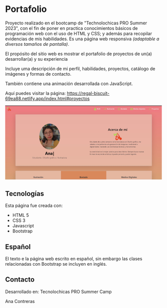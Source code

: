 # Portafolio
Proyecto realizado en el bootcamp de "Technolochicas PRO Summer 2023", con el fin de poner en practica conocimientos básicos de programación web con el uso de HTML y CSS; y además para recopilar evidencias de mis habilidades.
Es una página web responsiva *(adaptable a diversos tamaños de pantalla)*.

El propósito del sitio web es mostrar el portafolio de proyectos de un(a) desarrollar(a) y su experiencia

Incluye uma descripción de mi perfil, habilidades, proyectos, catálogo de imágenes y formas de contacto.

También contiene una animación desarrollada con JavaScript.

Aquí puedes visitar la página: https://regal-biscuit-69ea88.netlify.app/index.html#proyectos


![image](https://github.com/7evenana/Portafolio/blob/main/pantalla%20perfil.jpg)


## Tecnologías

Esta página fue creada con:

* HTML 5
* CSS 3
* Javascript
* Bootstrap


## Español
El texto e la página web escrito en español, sin embargo las clases relacionadas con Bootstrap se incluyen en inglés.

## Contacto

Desarrollado en: Tecnolochicas PRO Summer Camp

Ana Contreras
